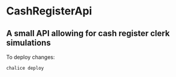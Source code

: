 # CashRegisterApi
## A small API allowing for cash register clerk simulations

To deploy changes:

    chalice deploy


